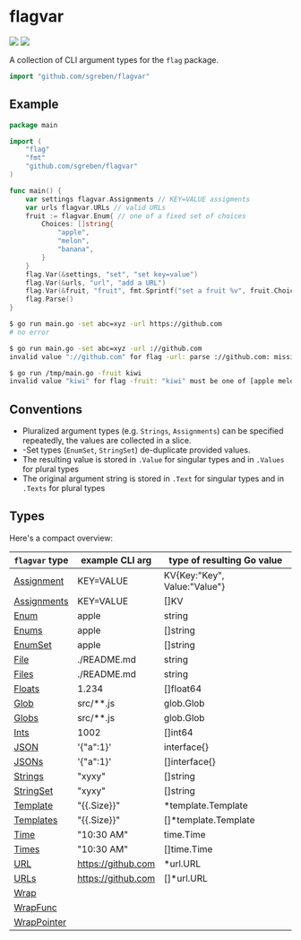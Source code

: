 # flagvar 

[![](https://godoc.org/github.com/sgreben/flagvar?status.svg)](http://godoc.org/github.com/sgreben/flagvar) [![](https://goreportcard.com/badge/github.com/sgreben/flagvar/goreportcard?style=flat-square)](https://goreportcard.com/github.com/sgreben)

A collection of CLI argument types for the `flag` package. 

```go
import "github.com/sgreben/flagvar"
```

## Example

```go
package main

import (
    "flag"
    "fmt"
    "github.com/sgreben/flagvar"
)

func main() {
    var settings flagvar.Assignments // KEY=VALUE assigments
    var urls flagvar.URLs // valid URLs
    fruit := flagvar.Enum{ // one of a fixed set of choices
        Choices: []string{
            "apple",
            "melon",
            "banana",
        }
    }
    flag.Var(&settings, "set", "set key=value")
    flag.Var(&urls, "url", "add a URL")
    flag.Var(&fruit, "fruit", fmt.Sprintf("set a fruit %v", fruit.Choices))
    flag.Parse()
}
```

```sh
$ go run main.go -set abc=xyz -url https://github.com 
# no error

$ go run main.go -set abc=xyz -url ://github.com
invalid value "://github.com" for flag -url: parse ://github.com: missing protocol scheme

$ go run /tmp/main.go -fruit kiwi
invalid value "kiwi" for flag -fruit: "kiwi" must be one of [apple melon banana]
```

## Conventions

- Pluralized argument types (e.g. `Strings`, `Assignments`) can be specified repeatedly, the values are collected in a slice.
- -Set types (`EnumSet`, `StringSet`) de-duplicate provided values.
- The resulting value is stored in `.Value` for singular types and in `.Values` for plural types
- The original argument string is stored in `.Text` for singular types and in `.Texts` for plural types

## Types

Here's a compact overview:

| `flagvar` type | example CLI arg    | type of resulting Go value           |
|----------------|--------------------|--------------------------------------|
| [Assignment](https://godoc.org/github.com/sgreben/flagvar#Assignment)  | KEY=VALUE          | KV{Key:"Key", Value:"Value"} |
| [Assignments](https://godoc.org/github.com/sgreben/flagvar#Assignments) | KEY=VALUE          | []KV                         |
| [Enum](https://godoc.org/github.com/sgreben/flagvar#Enum)        | apple              | string                               |
| [Enums](https://godoc.org/github.com/sgreben/flagvar#Enums)       | apple              | []string                             |
| [EnumSet](https://godoc.org/github.com/sgreben/flagvar#EnumSet)     | apple              | []string                             |
| [File](https://godoc.org/github.com/sgreben/flagvar#File)        | ./README.md        | string                               |
| [Files](https://godoc.org/github.com/sgreben/flagvar#Files)        | ./README.md        | string                               |
| [Floats](https://godoc.org/github.com/sgreben/flagvar#Floats)      | 1.234              | []float64                            |
| [Glob](https://godoc.org/github.com/sgreben/flagvar#Glob)        | src/**.js          | glob.Glob                            |
| [Globs](https://godoc.org/github.com/sgreben/flagvar#Globs)       | src/**.js          | glob.Glob                            |
| [Ints](https://godoc.org/github.com/sgreben/flagvar#Ints)        | 1002               | []int64                              |
| [JSON](https://godoc.org/github.com/sgreben/flagvar#JSON)        | '{"a":1}'          | interface{}                          |
| [JSONs](https://godoc.org/github.com/sgreben/flagvar#JSONs)       | '{"a":1}'          | []interface{}                        |
| [Strings](https://godoc.org/github.com/sgreben/flagvar#Strings)     | "xyxy"             | []string                             |
| [StringSet](https://godoc.org/github.com/sgreben/flagvar#StringSet)  | "xyxy"             | []string                             |
| [Template](https://godoc.org/github.com/sgreben/flagvar#Template)    | "{{.Size}}"        | *template.Template                   |
| [Templates](https://godoc.org/github.com/sgreben/flagvar#Templates)   | "{{.Size}}"        | []*template.Template                 |
| [Time](https://godoc.org/github.com/sgreben/flagvar#Time)        | "10:30 AM"         | time.Time                            |
| [Times](https://godoc.org/github.com/sgreben/flagvar#Times)       | "10:30 AM"         | []time.Time                          |
| [URL](https://godoc.org/github.com/sgreben/flagvar#URL)         | https://github.com | *url.URL                             |
| [URLs](https://godoc.org/github.com/sgreben/flagvar#URLs)        | https://github.com | []*url.URL                           |
| [Wrap](https://godoc.org/github.com/sgreben/flagvar#Wrap)        |                    |                                      |
| [WrapFunc](https://godoc.org/github.com/sgreben/flagvar#WrapFunc)    |                    |                                      |
| [WrapPointer](https://godoc.org/github.com/sgreben/flagvar#WrapPointer)    |                    |                                      |